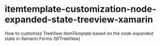 # itemtemplate-customization-node-expanded-state-treeview-xamarin
How to customize TreeView ItemTemplate based on the node expanded state in Xamarin.Forms (SfTreeView)

